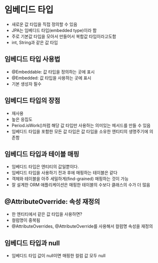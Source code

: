 # 임베디드 타입 
- 새로운 값 타입을 직접 정의할 수 있음 
- JPA는 임베디드 타입(embedded type)이라 함
- 주로 기본값 타입을 모아서 만들어서 복합값 타입이라고도함 
- int, String과 같은 값 타입 

## 임베디드 타입 사용법 
- @Embeddable: 값 타입을 정의하는 곳에 표시 
- @Embedded: 값 타입을 사용하는 곳에 표시 
- 기본 생성자 필수

## 임베디드 타입의 장점 
- 재사용 
- 높은 응집도 
- Period.isWork()처럼 해당 값 타입만 사용하는 의미있는 메서드를 만들 수 있음
- 임베디드 타입을 포함한 모든 값 타입은 값 타입을 소유한 엔티티의 생명주기에 의존함

## 임베디드 타입과 테이블 매핑 
- 임베디드 타입은 엔티티의 값일뿐이다. 
- 임베디드 타입을 사용하기 전과 후에 매핑하는 테이블은 같다 
- 객체와 테이블을 아주 세밀하게(find-grained) 매핑하는 것이 가능 
- 잘 설계한 ORM 애플리케이션은 매핑한 테이블의 수보다 클래스의 수가 더 많음

## @AttributeOverride: 속성 재정의 
- 한 엔티티에서 같은 값 타입을 사용하면? 
- 컬럼명이 중복됨 
- @AttributeOverrides, @AttributeOverride를 사용해서 컬럼명 속성을 재정의 

## 임베디드 타입과 null 
- 임베디드 타입 값이 null이면 매핑한 컬럼 값 모두 null     
